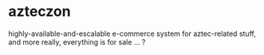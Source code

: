 # azteczon
highly-available-and-escalable e-commerce system for aztec-related stuff, and more really, everything is for sale ... ?
